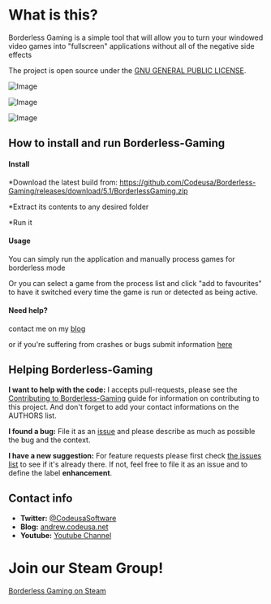 # What is this?
Borderless Gaming is a simple tool that will allow you to turn your windowed video games into "fullscreen" applications without all of the negative side effects

The project is open source under the [GNU GENERAL PUBLIC LICENSE](https://github.com/Codeusa/Borderless-Gaming/blob/master/LICENSE).


![Image](http://i.imgur.com/raYobk3.png)

![Image](http://i.imgur.com/JZ1malK.jpg)

![Image](http://i.imgur.com/kRmOysJ.jpg)


## How to install and run Borderless-Gaming

#### Install

*Download the latest build from: https://github.com/Codeusa/Borderless-Gaming/releases/download/5.1/BorderlessGaming.zip

*Extract its contents to any desired folder

*Run it

#### Usage
You can simply run the application and manually process games for borderless mode 

Or you can select a game from the process list and click "add to favourites" to have it switched every time the game is run or detected as being active.

#### Need help?
contact me on my [blog](http://andrew.codeusa.net/ask) 

or if you're suffering from crashes or bugs submit information [here](https://github.com/Codeusa/Borderless-Gaming/issues?state=open)


## Helping Borderless-Gaming 

**I want to help with the code:** I accepts pull-requests, please see the [Contributing to Borderless-Gaming](https://github.com/Codeusa/Borderless-Gaming/blob/master/CONTRIBUTING.md) guide for information on contributing to this project. And don't forget to add your contact informations on the AUTHORS list.

**I found a bug:** File it as an [issue](https://github.com/Codeusa/Borderless-Gaming/issues) and please describe as much as possible the bug and the context.

**I have a new suggestion:** For feature requests please first check [the issues list](https://github.com/Codeusa/Borderless-Gaming/issues) to see if it's already there. If not, feel free to file it as an issue and to define the label **enhancement**.

## Contact info

* **Twitter:** [@CodeusaSoftware](https://twitter.com/codeusasoftware)
* **Blog:** [andrew.codeusa.net](http://andrew.codeusa.net)
* **Youtube:** [Youtube Channel](http://www.youtube.com/codeusasoftware)

# Join our Steam Group!
[Borderless Gaming on Steam](http://steamcommunity.com/groups/borderless-gaming)